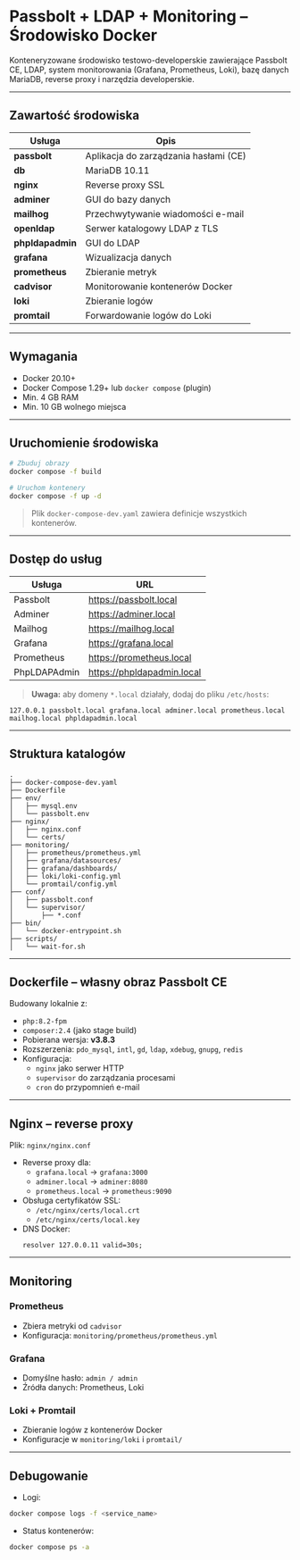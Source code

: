 # Passbolt + LDAP + Monitoring – Środowisko Docker

Konteneryzowane środowisko testowo-developerskie zawierające Passbolt CE, LDAP, system monitorowania (Grafana, Prometheus, Loki), bazę danych MariaDB, reverse proxy i narzędzia developerskie.

---

## Zawartość środowiska

| Usługa         | Opis                                      |
|----------------|-------------------------------------------|
| **passbolt**   | Aplikacja do zarządzania hasłami (CE)     |
| **db**         | MariaDB 10.11                             |
| **nginx**      | Reverse proxy SSL                         |
| **adminer**    | GUI do bazy danych                        |
| **mailhog**    | Przechwytywanie wiadomości e-mail         |
| **openldap**   | Serwer katalogowy LDAP z TLS              |
| **phpldapadmin** | GUI do LDAP                             |
| **grafana**    | Wizualizacja danych                       |
| **prometheus** | Zbieranie metryk                          |
| **cadvisor**   | Monitorowanie kontenerów Docker           |
| **loki**       | Zbieranie logów                           |
| **promtail**   | Forwardowanie logów do Loki               |

---

##  Wymagania

- Docker 20.10+
- Docker Compose 1.29+ lub `docker compose` (plugin)
- Min. 4 GB RAM
- Min. 10 GB wolnego miejsca

---

##  Uruchomienie środowiska

```bash
# Zbuduj obrazy
docker compose -f build

# Uruchom kontenery
docker compose -f up -d
```

> Plik `docker-compose-dev.yaml` zawiera definicje wszystkich kontenerów.

---

## Dostęp do usług

| Usługa         | URL                                     |
|----------------|------------------------------------------|
| Passbolt       | https://passbolt.local                  |
| Adminer        | https://adminer.local                   |
| Mailhog        | https://mailhog.local                 |
| Grafana        | https://grafana.local                   |
| Prometheus     | https://prometheus.local                |
| PhpLDAPAdmin   | https://phpldapadmin.local                   |

> **Uwaga:** aby domeny `*.local` działały, dodaj do pliku `/etc/hosts`:
```
127.0.0.1 passbolt.local grafana.local adminer.local prometheus.local mailhog.local phpldapadmin.local
```

---

## Struktura katalogów

```
.
├── docker-compose-dev.yaml
├── Dockerfile
├── env/
│   ├── mysql.env
│   └── passbolt.env
├── nginx/
│   ├── nginx.conf
│   └── certs/
├── monitoring/
│   ├── prometheus/prometheus.yml
│   ├── grafana/datasources/
│   ├── grafana/dashboards/
│   ├── loki/loki-config.yml
│   └── promtail/config.yml
├── conf/
│   ├── passbolt.conf
│   └── supervisor/
│       ├── *.conf
├── bin/
│   └── docker-entrypoint.sh
├── scripts/
│   └── wait-for.sh
```

---

## Dockerfile – własny obraz Passbolt CE

Budowany lokalnie z:

- `php:8.2-fpm`
- `composer:2.4` (jako stage build)
- Pobierana wersja: **v3.8.3**
- Rozszerzenia: `pdo_mysql`, `intl`, `gd`, `ldap`, `xdebug`, `gnupg`, `redis`
- Konfiguracja:
  - `nginx` jako serwer HTTP
  - `supervisor` do zarządzania procesami
  - `cron` do przypomnień e-mail

---

## Nginx – reverse proxy

Plik: `nginx/nginx.conf`

- Reverse proxy dla:
  - `grafana.local` → `grafana:3000`
  - `adminer.local` → `adminer:8080`
  - `prometheus.local` → `prometheus:9090`
- Obsługa certyfikatów SSL:
  - `/etc/nginx/certs/local.crt`
  - `/etc/nginx/certs/local.key`
- DNS Docker:
  ```nginx
  resolver 127.0.0.11 valid=30s;
  ```

---

## Monitoring

### Prometheus
- Zbiera metryki od `cadvisor`
- Konfiguracja: `monitoring/prometheus/prometheus.yml`

### Grafana
- Domyślne hasło: `admin / admin`
- Źródła danych: Prometheus, Loki

### Loki + Promtail
- Zbieranie logów z kontenerów Docker
- Konfiguracje w `monitoring/loki` i `promtail/`

---

## Debugowanie

- Logi:
```bash
docker compose logs -f <service_name>
```

- Status kontenerów:
```bash
docker compose ps -a
```
